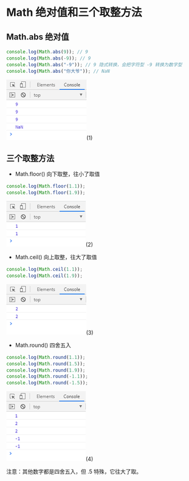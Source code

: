 # Math 绝对值和三个取整方法

## Math.abs 绝对值

```javascript
console.log(Math.abs(9)); // 9
console.log(Math.abs(-9)); // 9
console.log(Math.abs("-9")); // 9 隐式转换，会把字符型 -9 转换为数字型
console.log(Math.abs("你大爷")); // NaN
```

![image](../images2/52/1.png)(1)

## 三个取整方法

- Math.floor() 向下取整，往小了取值

```javascript
console.log(Math.floor(1.1));
console.log(Math.floor(1.9));
```

![image](../images2/52/2.png)(2)

- Math.ceil() 向上取整，往大了取值

```javascript
console.log(Math.ceil(1.1));
console.log(Math.ceil(1.9));
```

![image](../images2/52/3.png)(3)

- Math.round() 四舍五入

```javascript
console.log(Math.round(1.1));
console.log(Math.round(1.5));
console.log(Math.round(1.9));
console.log(Math.round(-1.1));
console.log(Math.round(-1.5));
```

![image](../images2/52/4.png)(4)

注意：其他数字都是四舍五入，但 .5 特殊，它往大了取。
